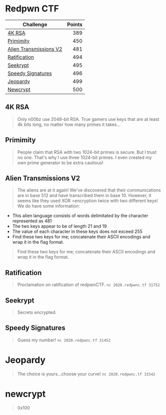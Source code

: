 # Redpwn CTF

| Challenge | Points | 
| ------------- |  -------------: |
|[4K RSA](#4K-RSA) | 389 |
|[Primimity](#Primimity) | 450 |
|[Alien Transmissions V2](#Alien-Transmissions-V2)| 481 |
|[Ratification](#Ratification) | 494 |
|[Seekrypt](#Seekrypt) | 495 |
|[Speedy Signatures](#Speedy-Signatures) | 496 |
|[Jeopardy](#Jeopardy)|499|
|[Newcrypt](#Newcrypt)|500|


## 4K RSA

>Only n00bz use 2048-bit RSA. True gamers use keys that are at least 4k bits long, no matter how many primes it takes...

## Primimity

>People claim that RSA with two 1024-bit primes is secure. But I trust no one. That's why I use three 1024-bit primes.
>I even created my own prime generator to be extra cautious!

## Alien Transmissions V2

>The aliens are at it again! We've discovered that their communications are in base 512 and have transcribed them in base 10. However, it seems like they used XOR >encryption twice with two different keys! We do have some information:

- This alien language consists of words delimitated by the character represented as 481
- The two keys appear to be of length 21 and 19
- The value of each character in these keys does not exceed 255
- Find these two keys for me; concatenate their ASCII encodings and wrap it in the flag format.

>Find these two keys for me; concatenate their ASCII encodings and wrap it in the flag format.

## Ratification

>Proclamation on ratification of redpwnCTF.
`nc 2020.redpwnc.tf 31752`

## Seekrypt

>Secrets encrypted.

## Speedy Signatures

>Guess my number!
`nc 2020.redpwnc.tf 31452`


# Jeopardy

>The choice is yours...choose your curve!
`nc 2020.redpwnc.tf 31542`

# newcrypt

>0x100
